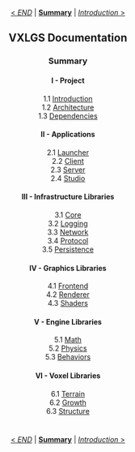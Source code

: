 <div align="center">

[< *END*](0.0.index.md) | [**Summary**](0.0.index.md) | [*Introduction* >](1.1.introduction.md)

## VXLGS Documentation

### Summary




#### I - Project

1.1 [Introduction](1.1.introduction.md)</br>
1.2 [Architecture](1.2.architecture.md)</br>
1.3 [Dependencies](1.3.dependencies.md)</br>

#### II - Applications

2.1 [Launcher](2.1.launcher.md)</br>
2.2 [Client](2.2.client.md)</br>
2.3 [Server](2.3.server.md)</br>
2.4 [Studio](2.4.studio.md)</br>

#### III - Infrastructure Libraries

3.1 [Core](3.1.core.md)</br>
3.2 [Logging](3.2.logging.md)</br>
3.3 [Network](3.3.network.md)</br>
3.4 [Protocol](3.4.protocol.md)</br>
3.5 [Persistence](3.5.persistence.md)</br>

#### IV - Graphics Libraries

4.1 [Frontend](4.1.frontend.md)</br>
4.2 [Renderer](4.2.renderer.md)</br>
4.3 [Shaders](4.3.shaders.md)</br>

#### V - Engine Libraries

5.1 [Math](5.1.math.md)</br>
5.2 [Physics](5.2.physics.md)</br>
5.3 [Behaviors](5.3.behaviors.md)</br>

#### VI - Voxel Libraries

6.1 [Terrain](6.1.terrain.md)</br>
6.2 [Growth](6.2.growth.md)</br>
6.3 [Structure](6.3.structure.md)</br>

<div align="center">

#
[< *END*](0.0.index.md) | [**Summary**](0.0.index.md) | [*Introduction* >](1.1.introduction.md)